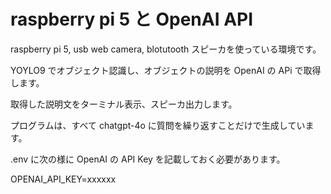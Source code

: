 
# raspberry pi 5 と OpenAI API

raspberry pi 5, usb web camera, blotutooth スピーカを使っている環境です。

YOYLO9 でオブジェクト認識し、オブジェクトの説明を OpenAI の APi で取得します。

取得した説明文をターミナル表示、スピーカ出力します。

プログラムは、すべて chatgpt-4o  に質問を繰り返すことだけで生成しています。

.env に次の様に OpenAI の API Key を記載しておく必要があります。

OPENAI_API_KEY=xxxxxx


